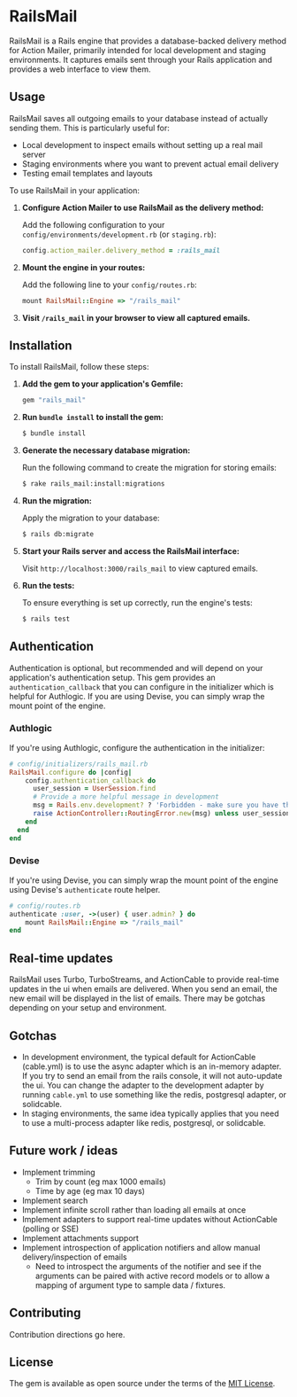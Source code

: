 # RailsMail
RailsMail is a Rails engine that provides a database-backed delivery method for Action Mailer, primarily intended for local development and staging environments. It captures emails sent through your Rails application and provides a web interface to view them.

## Usage
RailsMail saves all outgoing emails to your database instead of actually sending them. This is particularly useful for:
- Local development to inspect emails without setting up a real mail server
- Staging environments where you want to prevent actual email delivery
- Testing email templates and layouts

To use RailsMail in your application:

1. **Configure Action Mailer to use RailsMail as the delivery method:**

   Add the following configuration to your `config/environments/development.rb` (or `staging.rb`):

   ```ruby
   config.action_mailer.delivery_method = :rails_mail
   ```

2. **Mount the engine in your routes:**

   Add the following line to your `config/routes.rb`:

   ```ruby
   mount RailsMail::Engine => "/rails_mail"
   ```

3. **Visit `/rails_mail` in your browser to view all captured emails.**

## Installation

To install RailsMail, follow these steps:

1. **Add the gem to your application's Gemfile:**

   ```ruby
   gem "rails_mail"
   ```

2. **Run `bundle install` to install the gem:**

   ```bash
   $ bundle install
   ```

3. **Generate the necessary database migration:**

   Run the following command to create the migration for storing emails:

   ```bash
   $ rake rails_mail:install:migrations
   ```

4. **Run the migration:**

   Apply the migration to your database:

   ```bash
   $ rails db:migrate
   ```

5. **Start your Rails server and access the RailsMail interface:**

   Visit `http://localhost:3000/rails_mail` to view captured emails.

6. **Run the tests:**

   To ensure everything is set up correctly, run the engine's tests:

   ```bash
   $ rails test
   ```

## Authentication
Authentication is optional, but recommended and will depend on your application's authentication setup. This gem provides an `authentication_callback` that you can configure in the initializer which is helpful for Authlogic. If you are using Devise, you can simply wrap the mount point of the engine. 

### Authlogic

If you're using Authlogic, configure the authentication in the initializer:
```ruby
# config/initializers/rails_mail.rb
RailsMail.configure do |config|
    config.authentication_callback do
      user_session = UserSession.find
      # Provide a more helpful message in development
      msg = Rails.env.development? ? 'Forbidden - make sure you have the correct permission in config/initializers/rails_mail.rb' : 'Not Found'
      raise ActionController::RoutingError.new(msg) unless user_session&.user&.admin?
    end
  end
end
```

### Devise

If you're using Devise, you can simply wrap the mount point of the engine using Devise's `authenticate` route helper.

```ruby
# config/routes.rb
authenticate :user, ->(user) { user.admin? } do
    mount RailsMail::Engine => "/rails_mail"
end
```

## Real-time updates

RailsMail uses Turbo, TurboStreams, and ActionCable to provide real-time updates in the ui when emails are delivered. When you send an email, the new email will be displayed in the list of emails. There may be gotchas depending on your setup and environment.

## Gotchas

- In development environment, the typical default for ActionCable (cable.yml) is to use the async adapter which is an in-memory adapter. If you try to send an email from the rails console, it will not auto-update the ui. You can change the adapter to the development adapter by running `cable.yml` to use something like the redis, postgresql adapter, or solidcable. 
- In staging environments, the same idea typically applies that you need to use a multi-process adapter like redis, postgresql, or solidcable.

## Future work / ideas

- Implement trimming
  - Trim by count (eg max 1000 emails)
  - Time by age (eg max 10 days)
- Implement search
- Implement infinite scroll rather than loading all emails at once
- Implement adapters to support real-time updates without ActionCable (polling or SSE)
- Implement attachments support
- Implement introspection of application notifiers and allow manual delivery/inspection of emails
  - Need to introspect the arguments of the notifier and see if the arguments can be paired with active record models or to allow a mapping of argument type to sample data / fixtures. 
  
## Contributing
Contribution directions go here.

## License
The gem is available as open source under the terms of the [MIT License](https://opensource.org/licenses/MIT).
